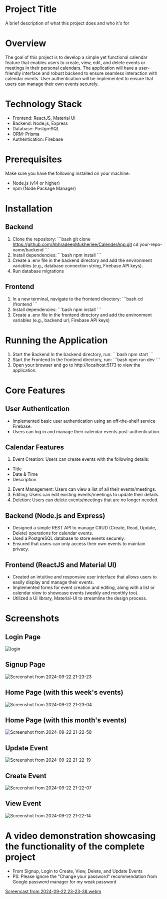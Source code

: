 
# Project Title
A brief description of what this project does and who it's for

# Overview
The goal of this project is to develop a simple yet functional calendar feature that enables users to create, view, edit, and delete events or meetings in their personal calendars. The application will have a user-friendly interface and robust backend to ensure seamless interaction with calendar events. User authentication will be implemented to ensure that users can manage their own events securely.

# Technology Stack
- Frontend: ReactJS, Material UI
- Backend: Node.js, Express
- Database: PostgreSQL
- ORM: Prisma
- Authentication: Firebase

# Prerequisites
Make sure you have the following installed on your machine:
- Node.js (v14 or higher)
- npm (Node Package Manager)

# Installation
## Backend
1. Clone the repository:
   \`\`\`bash
   git clone https://github.com/AbhradeepMukherjee/CalenderApp.git
   cd your-repo-name/backend
   \`\`\`
2. Install dependencies:
   \`\`\`bash
   npm install
   \`\`\`
3. Create a .env file in the backend directory and add the environment variables (e.g., database connection string, Firebase API keys).
4. Run database migrations
## Frontend
1. In a new terminal, navigate to the frontend directory:
   \`\`\`bash
   cd /frontend
   \`\`\`
2. Install dependencies:
   \`\`\`bash
   npm install
   \`\`\`
3. Create a .env file in the frontend directory and add the environment variables (e.g., backend url, Firebase API keys)

# Running the Application
1. Start the Backend
     In the backend directory, run:
   \`\`\`bash
   npm start
   \`\`\`
2. Start the Frontend
   In the frontend directory, run:
    \`\`\`bash
   npm run dev
   \`\`\`
3. Open your browser and go to http://localhost:5173 to view the application.

# Core Features
## User Authentication
- Implemented basic user authentication using an off-the-shelf service Firebase.
- Users can log in and manage their calendar events post-authentication.

## Calendar Features
1. Event Creation: Users can create events with the following details:
- Title
- Date & Time
- Description
2. Event Management: Users can view a list of all their events/meetings.
3. Editing: Users can edit existing events/meetings to update their details.
4. Deletion: Users can delete events/meetings that are no longer needed.

## Backend (Node.js and Express)

- Designed a simple REST API to manage CRUD (Create, Read, Update, Delete) operations for calendar events.
- Used a PostgreSQL database to store events securely.
- Ensured that users can only access their own events to maintain privacy.

## Frontend (ReactJS and Material UI)

- Created an intuitive and responsive user interface that allows users to easily display and manage their events.
- Implemented forms for event creation and editing, along with a list or calendar view to showcase events (weekly and monthly too).
- Utilized a UI library, Material-UI to streamline the design process.

# Screenshots

## Login Page

![login](https://github.com/user-attachments/assets/69a2b9e5-aff2-4aa5-9dd5-b5b266f63c1c)

## Signup Page

![Screenshot from 2024-09-22 21-23-23](https://github.com/user-attachments/assets/eba4a750-afa6-448a-a529-bd4b688331e6)

## Home Page (with this week's events)

![Screenshot from 2024-09-22 21-23-04](https://github.com/user-attachments/assets/2762d443-6682-4ce8-8df6-516544d74d20)

## Home Page (with this month's events)

![Screenshot from 2024-09-22 21-22-58](https://github.com/user-attachments/assets/d461939a-8c90-4256-b233-28119a825d2e)

## Update Event

![Screenshot from 2024-09-22 21-22-19](https://github.com/user-attachments/assets/38f314c8-f255-4a8d-ab2f-5ee61e0f7140)

## Create Event

![Screenshot from 2024-09-22 21-22-07](https://github.com/user-attachments/assets/5098f7af-cc6e-48de-9d20-f8c51c8501c6)

## View Event

![Screenshot from 2024-09-22 21-22-14](https://github.com/user-attachments/assets/aa2dc64f-a59e-44b5-a048-04f3a71f852e)

# A video demonstration showcasing the functionality of the complete project
- From Signup, Login to Create, View, Delete, and Update Events
- PS: Please ignore the "Change your password" recommendation from Google password manager for my weak password 

[Screencast from 2024-09-22 23-23-38.webm](https://github.com/user-attachments/assets/a9ae5f40-7734-4f4c-85b3-8471f3c59593)

